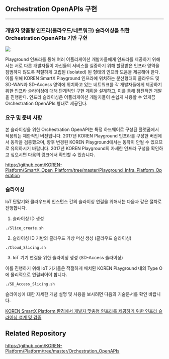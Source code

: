 ## Orchestration OpenAPIs 구현
-------------------------------------------------------
### 개발자 맞춤형 인프라(클라우드/네트워크) 슬라이싱을 위한 Orchestration OpenAPIs 기반 구현

![](https://github.com/KOREN-Platform/Platform/blob/master/Images/3-1.png)

Playground 인프라를 통해 여러 어플리케이션 개발자들에게 인프라를 제공하기 위해서는 서로 다른 개발자들이 자신들의 서비스를 실증하기 위해 할당받은 인프라 영역을 침범하지 않도록 적절하게 고립된 (Isolated) 된 형태의 인프라 모음을 제공해야 한다. 이를 위해 KOREN SmartX Playground 인프라에 위치하는 분산형태의 클라우드 및 SD-WAN과 SD-Access 영역에 위치하고 있는 네트워크를 각 개발자들에게 제공하기 위한 인프라 슬라이싱에 대해 단계적인 구현 계획을 설계하고, 이를 통해 점진적인 개발을 진행한다. 인프라 슬라이싱은 어플리케이션 개발자들이 손쉽게 사용할 수 있게끔 Orchestration OpenAPIs 형태로 제공된다.

### 요구 및 준비 사항
본 슬라이싱을 위한 Orchestration OpenAPI는 특정 하드웨어로 구성된 플랫폼에서 적용되는 제한적인 버전입니다. 2017년 KOREN Playground 인프라를 구성한 버전에서 동작을 검증했으며, 향후 변경된 KOREN Playground에서는 동작이 안될 수 있으므로 유의하시기 바랍니다. 2017년 KOREN Playground의 자세한 인프라 구성을 확인하고 싶으시면 다음의 링크에서 확인할 수 있습니다.

https://github.com/KOREN-Platform/SmartX_Open_Platform/tree/master/Playground_Infra_Platform_Operation


### 슬라이싱 
IoT 단말기와 클라우드의 인스턴스 간의 슬라이싱 연결을 위해서는 다음과 같은 절차로 진행합니다.

1. 슬라이싱 ID 생성
```
./Slice_create.sh
```

2. 슬라이싱 ID 기반의 클라우드 가상 머신 생성 (클라우드 슬라이싱)
```
./Cloud_Slicing.sh
```

3. IoT 기기 연결을 위한 슬라이싱 생성 (SD-Access 슬라이싱)

이를 진행하기 위해 IoT 기기들은 적절하게 배치된 KOREN Playground 내의 Type O에 물리적으로 연결되어야 합니다.
```
./SD_Access_Slicing.sh
```

슬라이싱에 대한 자세한 개념 설명 및 사용을 보시려면 다음의 기술문서를 확인 바랍니다.

[KOREN SmartX Platform 환경에서 개발자 맞춤형 인프라를 제공하기 위한 인프라 슬라이싱 설계 및 검증](https://github.com/KOREN-Platform/Technical_Documents/blob/master/KOREN%2305_KOREN%20SmartX%20Platform%20%ED%99%98%EA%B2%BD%EC%97%90%EC%84%9C%20%EA%B0%9C%EB%B0%9C%EC%9E%90%20%EB%A7%9E%EC%B6%A4%ED%98%95%20%EC%9D%B8%ED%94%84%EB%9D%BC%EB%A5%BC%20%EC%A0%9C%EA%B3%B5%ED%95%98%EA%B8%B0%20%EC%9C%84%ED%95%9C%20%EC%9D%B8%ED%94%84%EB%9D%BC%20%EC%8A%AC%EB%9D%BC%EC%9D%B4%EC%8B%B1%20%EC%84%A4%EA%B3%84%20%EB%B0%8F%20%EA%B2%80%EC%A6%9D(2017)-GIST.pdf)

  
Related Repository
----------------------------
https://github.com/KOREN-Platform/Platform/tree/master/Orchestration_OpenAPIs 
